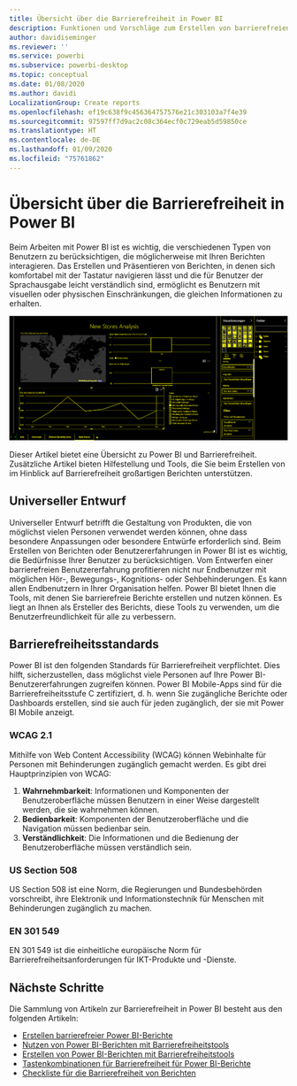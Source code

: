 ```yaml
---
title: Übersicht über die Barrierefreiheit in Power BI
description: Funktionen und Vorschläge zum Erstellen von barrierefreien Power BI Desktop-Berichten
author: davidiseminger
ms.reviewer: ''
ms.service: powerbi
ms.subservice: powerbi-desktop
ms.topic: conceptual
ms.date: 01/08/2020
ms.author: davidi
LocalizationGroup: Create reports
ms.openlocfilehash: ef19c638f9c456364757576e21c303103a7f4e39
ms.sourcegitcommit: 97597ff7d9ac2c08c364ecf0c729eab5d59850ce
ms.translationtype: HT
ms.contentlocale: de-DE
ms.lasthandoff: 01/09/2020
ms.locfileid: "75761862"
---
```

# <a name="overview-of-accessibility-in-power-bi"></a>Übersicht über die Barrierefreiheit in Power BI
Beim Arbeiten mit Power BI ist es wichtig, die verschiedenen Typen von Benutzern zu berücksichtigen, die möglicherweise mit Ihren Berichten interagieren. Das Erstellen und Präsentieren von Berichten, in denen sich komfortabel mit der Tastatur navigieren lässt und die für Benutzer der Sprachausgabe leicht verständlich sind, ermöglicht es Benutzern mit visuellen oder physischen Einschränkungen, die gleichen Informationen zu erhalten.

![Windows-Einstellungen für hohen Kontrast](media/desktop-accessibility/accessibility-05b.png)

Dieser Artikel bietet eine Übersicht zu Power BI und Barrierefreiheit. Zusätzliche Artikel bieten Hilfestellung und Tools, die Sie beim Erstellen von im Hinblick auf Barrierefreiheit großartigen Berichten unterstützen.

## <a name="universal-design"></a>Universeller Entwurf

Universeller Entwurf betrifft die Gestaltung von Produkten, die von möglichst vielen Personen verwendet werden können, ohne dass besondere Anpassungen oder besondere Entwürfe erforderlich sind. Beim Erstellen von Berichten oder Benutzererfahrungen in Power BI ist es wichtig, die Bedürfnisse Ihrer Benutzer zu berücksichtigen. Vom Entwerfen einer barrierefreien Benutzererfahrung profitieren nicht nur Endbenutzer mit möglichen Hör-, Bewegungs-, Kognitions- oder Sehbehinderungen. Es kann allen Endbenutzern in Ihrer Organisation helfen. Power BI bietet Ihnen die Tools, mit denen Sie barrierefreie Berichte erstellen und nutzen können. Es liegt an Ihnen als Ersteller des Berichts, diese Tools zu verwenden, um die Benutzerfreundlichkeit für alle zu verbessern.


## <a name="accessibility-standards"></a>Barrierefreiheitsstandards

Power BI ist den folgenden Standards für Barrierefreiheit verpflichtet. Dies hilft, sicherzustellen, dass möglichst viele Personen auf Ihre Power BI-Benutzererfahrungen zugreifen können. Power BI Mobile-Apps sind für die Barrierefreiheitsstufe C zertifiziert, d. h. wenn Sie zugängliche Berichte oder Dashboards erstellen, sind sie auch für jeden zugänglich, der sie mit Power BI Mobile anzeigt. 

### <a name="wcag-21"></a>WCAG 2.1
Mithilfe von Web Content Accessibility (WCAG) können Webinhalte für Personen mit Behinderungen zugänglich gemacht werden. Es gibt drei Hauptprinzipien von WCAG:

1. **Wahrnehmbarkeit**: Informationen und Komponenten der Benutzeroberfläche müssen Benutzern in einer Weise dargestellt werden, die sie wahrnehmen können.
2. **Bedienbarkeit**: Komponenten der Benutzeroberfläche und die Navigation müssen bedienbar sein.
3. **Verständlichkeit**: Die Informationen und die Bedienung der Benutzeroberfläche müssen verständlich sein.

### <a name="us-section-508"></a>US Section 508

US Section 508 ist eine Norm, die Regierungen und Bundesbehörden vorschreibt, ihre Elektronik und Informationstechnik für Menschen mit Behinderungen zugänglich zu machen.

### <a name="en-301-549"></a>EN 301 549
EN 301 549 ist die einheitliche europäische Norm für Barrierefreiheitsanforderungen für IKT-Produkte und -Dienste.  



## <a name="next-steps"></a>Nächste Schritte

Die Sammlung von Artikeln zur Barrierefreiheit in Power BI besteht aus den folgenden Artikeln:

* [Erstellen barrierefreier Power BI-Berichte](desktop-accessibility-creating-reports.md) 
* [Nutzen von Power BI-Berichten mit Barrierefreiheitstools](desktop-accessibility-consuming-tools.md)
* [Erstellen von Power BI-Berichten mit Barrierefreiheitstools](desktop-accessibility-creating-tools.md)
* [Tastenkombinationen für Barrierefreiheit für Power BI-Berichte](desktop-accessibility-keyboard-shortcuts.md)
* [Checkliste für die Barrierefreiheit von Berichten](desktop-accessibility-creating-reports.md#report-accessibility-checklist)


